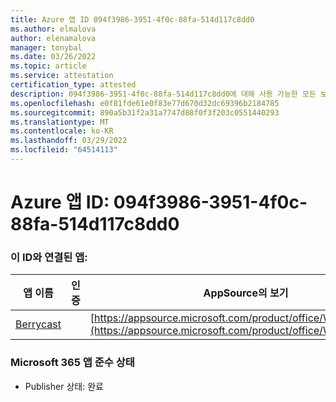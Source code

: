 ```yaml
---
title: Azure 앱 ID 094f3986-3951-4f0c-88fa-514d117c8dd0
ms.author: elmalova
author: elenamalova
manager: tonybal
ms.date: 03/26/2022
ms.topic: article
ms.service: attestation
certification_type: attested
description: 094f3986-3951-4f0c-88fa-514d117c8dd0에 대해 사용 가능한 모든 보안 및 규정 준수 정보입니다.
ms.openlocfilehash: e0f81fde61e0f83e77d670d32dc69396b2184785
ms.sourcegitcommit: 890a5b31f2a31a7747d88f0f3f203c0551440293
ms.translationtype: MT
ms.contentlocale: ko-KR
ms.lasthandoff: 03/29/2022
ms.locfileid: "64514113"
---
```

# <a name="azure-app-id-094f3986-3951-4f0c-88fa-514d117c8dd0"></a>Azure 앱 ID: 094f3986-3951-4f0c-88fa-514d117c8dd0


### <a name="apps-associated-with-this-id"></a>이 ID와 연결된 앱:
| **앱 이름** | **인증** | **AppSource의 보기** |
|--------------|---------------|-----------------------|
| [Berrycast](../forward/WA200002798.md) |  | [https://appsource.microsoft.com/product/office/WA200002798](https://appsource.microsoft.com/product/office/WA200002798) |

### <a name="microsoft-365-app-compliance-status"></a>Microsoft 365 앱 준수 상태
- Publisher 상태: 완료
